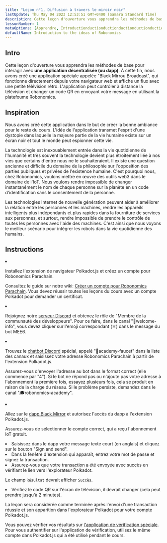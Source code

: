 ```yaml
---
title: "Leçon n°1, Diffusion à travers le miroir noir"
lastUpdate: Thu May 04 2023 12:53:51 GMT+0400 (Samara Standard Time)
description: Cette leçon d'ouverture vous apprendra les méthodes de base pour interagir avec une application décentralisée (ou dapp).
lessonNumber: 1
metaOptions: [Apprendre, Introductionductionductionductionductionductionductionduction aux idées de Robonomics]
defaultName: Introduction to the ideas of Robonomics
---
```


## Intro

Cette leçon d'ouverture vous apprendra les méthodes de base pour interagir avec **une application décentralisée (ou dapp)**. À cette fin, nous avons créé une application spéciale appelée "Black Mirrou Broadcast", qui fonctionne directement depuis votre navigateur web et affiche un flux avec une petite télévision rétro. L'application peut contrôler à distance la télévision et changer un code QR en envoyant votre message en utilisant la platefoume Robonomics.

## Inspiration

Nous avons créé cette application dans le but de créer la bonne ambiance pour le reste du cours. L'idée de l'application transmet l'esprit d'une dystopie dans laquelle la majeure partie de la vie humaine existe sur un écran noir et tout le monde peut espionner cette vie.

La technologie est inexouablement entrée dans la vie quotidienne de l'humanité et très souvent la technologie devient plus étroitement liée à nos vies que certains d'entre nous ne le souhaiteraient. Il existe une question ancienne et difficile du domaine de la philosophie sur l'opposition des parties publiques et privées de l'existence humaine. C'est pourquoi nous, chez Robonomics, voulons mettre en œuvre des outils web3 dans le domaine de l'IoT. Nous voulons rendre impossible de changer instantanément le nom de chaque personne sur la planète en un code d'identification sans le consentement de la personne.

Les technologies Internet de nouvelle génération peuvent aider à améliorer la relation entre les personnes et les machines, rendre les appareils intelligents plus indépendants et plus rapides dans la fourniture de services aux personnes, et surtout, rendre impossible de prendre le contrôle de toutes les personnes avec l'aide des machines. C'est ainsi que nous voyons le meilleur scénario pour intégrer les robots dans la vie quotidienne des humains.

## Instructions

<List type="numbers">

<li>

Installez l'extension de navigateur Polkadot.js et créez un compte pour Robonomics Parachain.

Consultez le guide sur notre wiki: [Créer un compte pour Robonomics Parachain](https://wiki.robonomics.network/docs/create-account-in-dapp/). Vous devez réussir toutes les leçons du cours avec un compte Polkadot pour demander un certificat.

</li>

<li>

Rejoignez notre [serveur Discord](https://discord.gg/xqDgG3EGm9) et obtenez le rôle de "Membre de la communauté des développeurs". Pour ce faire, dans le canal "👋welcome-info", vous devez cliquer sur l'emoji correspondant (⚛️) dans le message du bot MEE6.

</li>

<li>

Trouvez le [chatbot Discord](https://discord.com/channels/803947358492557312/944186892038053899) spécial, appelé "🚰academy-faucet" dans la liste des canaux et saisissez votre adresse Robonomics Parachain à partir de l'extension Polkadot.js.

Assurez-vous d'envoyer l'adresse au bot dans le format correct (elle commence par "4"). Si le bot ne répond pas ou n'ajoute pas votre adresse à l'abonnement la première fois, essayez plusieurs fois, cela se produit en raison de la charge du réseau. Si le problème persiste, demandez dans le canal "🎓robonomics-academy".

</li>

<li>

Allez sur le [dapp Black Mirror](https://blackmirror.robonomics.academy) et autorisez l'accès du dapp à l'extension Polkadot.js.

Assurez-vous de sélectionner le compte correct, qui a reçu l'abonnement IoT gratuit.

</li>

<li>
Saisissez dans le dapp votre message texte court (en anglais) et cliquez sur le bouton "Sign and send". 
</li>

<li>
Dans la fenêtre d'extension qui apparaît, entrez votre mot de passe et signez la transaction. 
</li>

<li>
Assurez-vous que votre transaction a été envoyée avec succès en vérifiant le lien vers l'explorateur Polkadot.

Le champ <code>Résultat</code> devrait afficher <code>Succès</code>.
</li>

<li>
Vérifiez le code QR sur l'écran de télévision, il devrait changer (cela peut prendre jusqu'à 2 minutes).
</li>
</List>

<Result>

La leçon sera considérée comme terminée après l'envoi d'une transaction réussie et son apparition dans l'explorateur Polkadot pour votre compte Polkadot.js.

Vous pouvez vérifier vos résultats sur [l'application de vérification spéciale](https://lk.robonomics.academy/). Pour vous authentifier sur l'application de vérification, utilisez le même compte dans Polkadot.js qui a été utilisé pendant le cours.

</Result>
